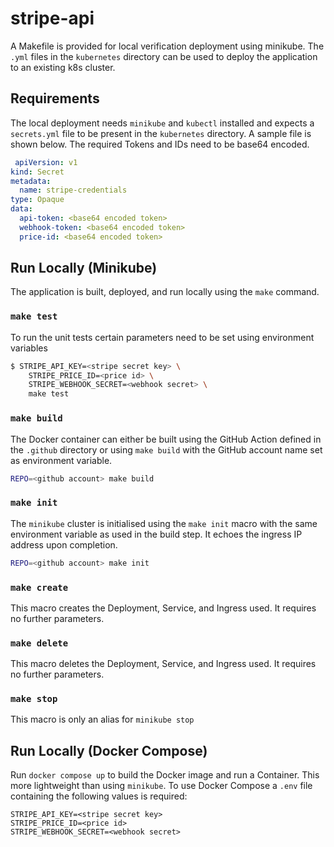 # stripe-api

A Makefile is provided for local verification deployment using minikube. The `.yml` files in the `kubernetes` directory can be used to deploy the application to an existing k8s cluster.

## Requirements

The local deployment needs `minikube` and `kubectl` installed and expects a `secrets.yml` file to be present in the `kubernetes` directory. A sample file is shown below. The required Tokens and IDs need to be base64 encoded.

```yml
 apiVersion: v1
kind: Secret
metadata:
  name: stripe-credentials
type: Opaque
data:
  api-token: <base64 encoded token>
  webhook-token: <base64 encoded token>
  price-id: <base64 encoded token>
```

## Run Locally (Minikube)

The application is built, deployed, and run locally using the `make` command.

### `make test`

To run the unit tests certain parameters need to be set using environment variables

```sh
$ STRIPE_API_KEY=<stripe secret key> \
    STRIPE_PRICE_ID=<price id> \
    STRIPE_WEBHOOK_SECRET=<webhook secret> \
    make test
```

### `make build`

The Docker container can either be built using the GitHub Action defined in the `.github` directory or using `make build` with the GitHub account name set as environment variable.

```sh
REPO=<github account> make build
```

### `make init`

The `minikube` cluster is initialised using the `make init` macro with the same environment variable as used in the build step. It echoes the ingress IP address upon completion.

```sh
REPO=<github account> make init
```

### `make create`

This macro creates the Deployment, Service, and Ingress used. It requires no further parameters.

### `make delete`

This macro deletes the Deployment, Service, and Ingress used. It requires no further parameters.

### `make stop`

This macro is only an alias for `minikube stop`

## Run Locally (Docker Compose)

Run `docker compose up` to build the Docker image and run a Container. This more lightweight than using `minikube`. To use Docker Compose a `.env` file containing the following values is required:

```env
STRIPE_API_KEY=<stripe secret key>
STRIPE_PRICE_ID=<price id>
STRIPE_WEBHOOK_SECRET=<webhook secret>
```
